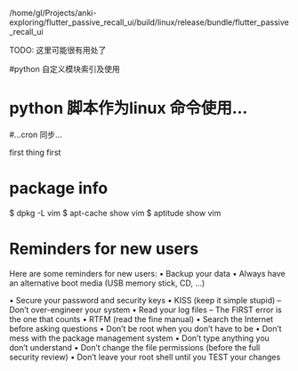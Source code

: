 /home/gl/Projects/anki-exploring/flutter_passive_recall_ui/build/linux/release/bundle/flutter_passive_recall_ui


TODO: 这里可能很有用处了

#python 自定义模块索引及使用

# python 脚本作为linux 命令使用...

#...cron 同步...



first thing first


# package info
$ dpkg -L vim
$ apt-cache show vim
$ aptitude show vim



# Reminders for new users
Here are some reminders for new users:
• Backup your data
• Always have an alternative boot media (USB memory stick, CD, …)


• Secure your password and security keys
• KISS (keep it simple stupid)
– Don’t over-engineer your system
• Read your log files
– The FIRST error is the one that counts
• RTFM (read the fine manual)
• Search the Internet before asking questions
• Don’t be root when you don’t have to be
• Don’t mess with the package management system
• Don’t type anything you don’t understand
• Don’t change the file permissions (before the full security review)
• Don’t leave your root shell until you TEST your changes
